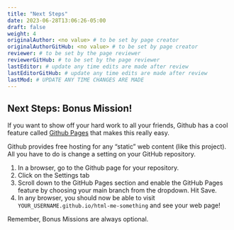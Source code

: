 ```yaml
---
title: "Next Steps"
date: 2023-06-28T13:06:26-05:00
draft: false
weight: 4
originalAuthor: <no value> # to be set by page creator
originalAuthorGitHub: <no value> # to be set by page creator
reviewer: # to be set by the page reviewer
reviewerGitHub: # to be set by the page reviewer
lastEditor: # update any time edits are made after review
lastEditorGitHub: # update any time edits are made after review
lastMod: # UPDATE ANY TIME CHANGES ARE MADE
---
```


## Next Steps: Bonus Mission!
If you want to show off your hard work to all your friends, Github has a cool feature called [Github Pages](https://pages.github.com/) that makes this really easy.

Github provides free hosting for any “static” web content (like this project). All you have to do is change a setting on your GitHub repository.

1. In a browser, go to the Github page for your repository.
1. Click on the Settings tab
1. Scroll down to the GitHub Pages section and enable the GitHub Pages feature by choosing your main branch from the dropdown. Hit Save.
1. In any browser, you should now be able to visit `YOUR_USERNAME.github.io/html-me-something` and see your web page!

Remember, Bonus Missions are always optional.